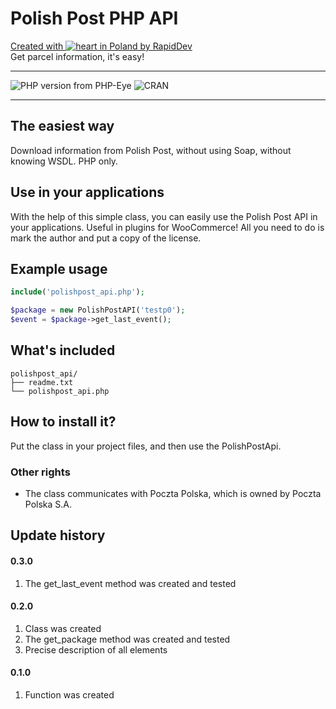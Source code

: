 # Polish Post PHP API
[Created with ![heart](http://i.imgur.com/oXJmdtz.gif) in Poland by RapidDev](http://rapiddev.pl/)<br />
Get parcel information, it's easy!
***

![PHP version from PHP-Eye](https://img.shields.io/php-eye/symfony/symfony.svg?style=for-the-badge)
![CRAN](https://img.shields.io/cran/l/devtools.svg?style=for-the-badge)

***

## The easiest way
Download information from Polish Post, without using Soap, without knowing WSDL. PHP only.

## Use in your applications
With the help of this simple class, you can easily use the Polish Post API in your applications. Useful in plugins for WooCommerce! All you need to do is mark the author and put a copy of the license.

## Example usage
```php
include('polishpost_api.php');

$package = new PolishPostAPI('testp0');
$event = $package->get_last_event();
```
## What's included
```
polishpost_api/
├── readme.txt
└── polishpost_api.php
```

## How to install it?
Put the class in your project files, and then use the PolishPostApi.

### Other rights
* The class communicates with Poczta Polska, which is owned by Poczta Polska S.A.

## Update history
#### 0.3.0
1. The get_last_event method was created and tested
#### 0.2.0
1. Class was created
2. The get_package method was created and tested
3. Precise description of all elements
#### 0.1.0
1. Function was created
